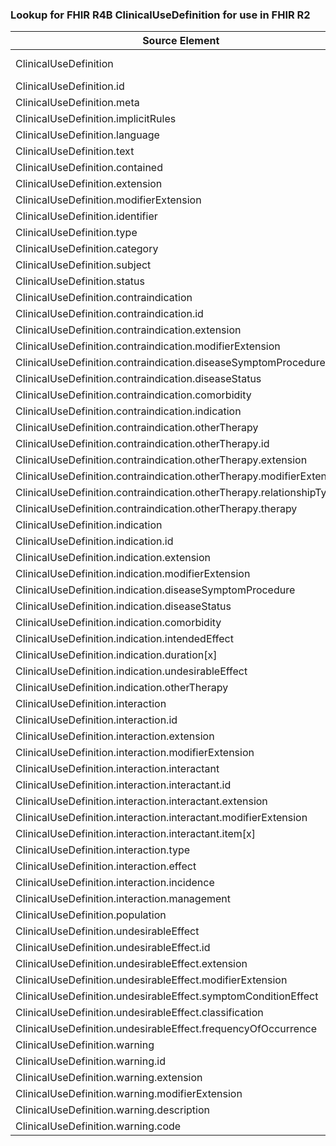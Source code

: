 ### Lookup for FHIR R4B ClinicalUseDefinition for use in FHIR R2

| Source Element | Usage | Target |
| -------------- | ----- | ------ |
| ClinicalUseDefinition | UseExtension | http://hl7.org/fhir/4.3/StructureDefinition/extension-ClinicalUseDefinition |
| ClinicalUseDefinition.id | UseExtensionFromAncestor | - |
| ClinicalUseDefinition.meta | UseExtensionFromAncestor | - |
| ClinicalUseDefinition.implicitRules | UseExtensionFromAncestor | - |
| ClinicalUseDefinition.language | UseExtensionFromAncestor | - |
| ClinicalUseDefinition.text | UseExtensionFromAncestor | - |
| ClinicalUseDefinition.contained | UseExtensionFromAncestor | - |
| ClinicalUseDefinition.extension | UseExtensionFromAncestor | - |
| ClinicalUseDefinition.modifierExtension | UseExtensionFromAncestor | - |
| ClinicalUseDefinition.identifier | UseExtensionFromAncestor | - |
| ClinicalUseDefinition.type | UseExtensionFromAncestor | - |
| ClinicalUseDefinition.category | UseExtensionFromAncestor | - |
| ClinicalUseDefinition.subject | UseExtensionFromAncestor | - |
| ClinicalUseDefinition.status | UseExtensionFromAncestor | - |
| ClinicalUseDefinition.contraindication | UseExtensionFromAncestor | - |
| ClinicalUseDefinition.contraindication.id | UseExtensionFromAncestor | - |
| ClinicalUseDefinition.contraindication.extension | UseExtensionFromAncestor | - |
| ClinicalUseDefinition.contraindication.modifierExtension | UseExtensionFromAncestor | - |
| ClinicalUseDefinition.contraindication.diseaseSymptomProcedure | UseExtensionFromAncestor | - |
| ClinicalUseDefinition.contraindication.diseaseStatus | UseExtensionFromAncestor | - |
| ClinicalUseDefinition.contraindication.comorbidity | UseExtensionFromAncestor | - |
| ClinicalUseDefinition.contraindication.indication | UseExtensionFromAncestor | - |
| ClinicalUseDefinition.contraindication.otherTherapy | UseExtensionFromAncestor | - |
| ClinicalUseDefinition.contraindication.otherTherapy.id | UseExtensionFromAncestor | - |
| ClinicalUseDefinition.contraindication.otherTherapy.extension | UseExtensionFromAncestor | - |
| ClinicalUseDefinition.contraindication.otherTherapy.modifierExtension | UseExtensionFromAncestor | - |
| ClinicalUseDefinition.contraindication.otherTherapy.relationshipType | UseExtensionFromAncestor | - |
| ClinicalUseDefinition.contraindication.otherTherapy.therapy | UseExtensionFromAncestor | - |
| ClinicalUseDefinition.indication | UseExtensionFromAncestor | - |
| ClinicalUseDefinition.indication.id | UseExtensionFromAncestor | - |
| ClinicalUseDefinition.indication.extension | UseExtensionFromAncestor | - |
| ClinicalUseDefinition.indication.modifierExtension | UseExtensionFromAncestor | - |
| ClinicalUseDefinition.indication.diseaseSymptomProcedure | UseExtensionFromAncestor | - |
| ClinicalUseDefinition.indication.diseaseStatus | UseExtensionFromAncestor | - |
| ClinicalUseDefinition.indication.comorbidity | UseExtensionFromAncestor | - |
| ClinicalUseDefinition.indication.intendedEffect | UseExtensionFromAncestor | - |
| ClinicalUseDefinition.indication.duration[x] | UseExtensionFromAncestor | - |
| ClinicalUseDefinition.indication.undesirableEffect | UseExtensionFromAncestor | - |
| ClinicalUseDefinition.indication.otherTherapy | UseExtensionFromAncestor | - |
| ClinicalUseDefinition.interaction | UseExtensionFromAncestor | - |
| ClinicalUseDefinition.interaction.id | UseExtensionFromAncestor | - |
| ClinicalUseDefinition.interaction.extension | UseExtensionFromAncestor | - |
| ClinicalUseDefinition.interaction.modifierExtension | UseExtensionFromAncestor | - |
| ClinicalUseDefinition.interaction.interactant | UseExtensionFromAncestor | - |
| ClinicalUseDefinition.interaction.interactant.id | UseExtensionFromAncestor | - |
| ClinicalUseDefinition.interaction.interactant.extension | UseExtensionFromAncestor | - |
| ClinicalUseDefinition.interaction.interactant.modifierExtension | UseExtensionFromAncestor | - |
| ClinicalUseDefinition.interaction.interactant.item[x] | UseExtensionFromAncestor | - |
| ClinicalUseDefinition.interaction.type | UseExtensionFromAncestor | - |
| ClinicalUseDefinition.interaction.effect | UseExtensionFromAncestor | - |
| ClinicalUseDefinition.interaction.incidence | UseExtensionFromAncestor | - |
| ClinicalUseDefinition.interaction.management | UseExtensionFromAncestor | - |
| ClinicalUseDefinition.population | UseExtensionFromAncestor | - |
| ClinicalUseDefinition.undesirableEffect | UseExtensionFromAncestor | - |
| ClinicalUseDefinition.undesirableEffect.id | UseExtensionFromAncestor | - |
| ClinicalUseDefinition.undesirableEffect.extension | UseExtensionFromAncestor | - |
| ClinicalUseDefinition.undesirableEffect.modifierExtension | UseExtensionFromAncestor | - |
| ClinicalUseDefinition.undesirableEffect.symptomConditionEffect | UseExtensionFromAncestor | - |
| ClinicalUseDefinition.undesirableEffect.classification | UseExtensionFromAncestor | - |
| ClinicalUseDefinition.undesirableEffect.frequencyOfOccurrence | UseExtensionFromAncestor | - |
| ClinicalUseDefinition.warning | UseExtensionFromAncestor | - |
| ClinicalUseDefinition.warning.id | UseExtensionFromAncestor | - |
| ClinicalUseDefinition.warning.extension | UseExtensionFromAncestor | - |
| ClinicalUseDefinition.warning.modifierExtension | UseExtensionFromAncestor | - |
| ClinicalUseDefinition.warning.description | UseExtensionFromAncestor | - |
| ClinicalUseDefinition.warning.code | UseExtensionFromAncestor | - |
